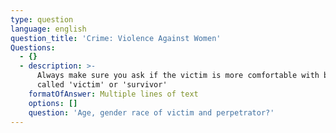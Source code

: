```yaml
---
type: question
language: english
question_title: 'Crime: Violence Against Women'
Questions:
  - {}
  - description: >-
      Always make sure you ask if the victim is more comfortable with being
      called 'victim' or 'survivor'
    formatOfAnswer: Multiple lines of text
    options: []
    question: 'Age, gender race of victim and perpetrator?'
---
```



